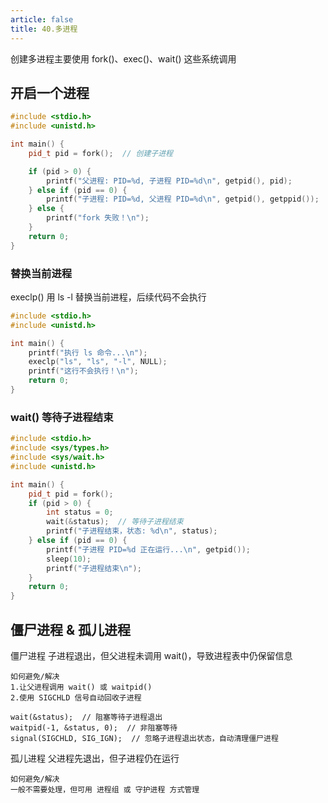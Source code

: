 ```yaml
---
article: false
title: 40.多进程
---
```


创建多进程主要使用 fork()、exec()、wait() 这些系统调用

## 开启一个进程
```cpp
#include <stdio.h>
#include <unistd.h>

int main() {
    pid_t pid = fork();  // 创建子进程

    if (pid > 0) {
        printf("父进程: PID=%d, 子进程 PID=%d\n", getpid(), pid);
    } else if (pid == 0) {
        printf("子进程: PID=%d, 父进程 PID=%d\n", getpid(), getppid());
    } else {
        printf("fork 失败！\n");
    }
    return 0;
}

```
### 替换当前进程
execlp() 用 ls -l 替换当前进程，后续代码不会执行
```cpp
#include <stdio.h>
#include <unistd.h>

int main() {
    printf("执行 ls 命令...\n");
    execlp("ls", "ls", "-l", NULL);
    printf("这行不会执行！\n");
    return 0;
}

```
### wait() 等待子进程结束
```cpp
#include <stdio.h>
#include <sys/types.h>
#include <sys/wait.h>
#include <unistd.h>

int main() {
    pid_t pid = fork();
    if (pid > 0) {
        int status = 0;
        wait(&status);  // 等待子进程结束
        printf("子进程结束，状态: %d\n", status);
    } else if (pid == 0) {
        printf("子进程 PID=%d 正在运行...\n", getpid());
        sleep(10);
        printf("子进程结束\n");
    }
    return 0;
}

```


## 僵尸进程 & 孤儿进程
僵尸进程 子进程退出，但父进程未调用 wait()，导致进程表中仍保留信息
```text
如何避免/解决
1.让父进程调用 wait() 或 waitpid()
2.使用 SIGCHLD 信号自动回收子进程

wait(&status);  // 阻塞等待子进程退出
waitpid(-1, &status, 0);  // 非阻塞等待
signal(SIGCHLD, SIG_IGN);  // 忽略子进程退出状态，自动清理僵尸进程
```
孤儿进程 父进程先退出，但子进程仍在运行
```text
如何避免/解决
一般不需要处理，但可用 进程组 或 守护进程 方式管理
```



















